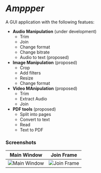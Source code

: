 # _Amppper_

A GUI application with the following featues:
  - **Audio Manipulation** (under development)
    - Trim
    - Join
    - Change format
    - Change bitrate
    - Audio to text (proposed)
  - **Image Manipulation** (proposed)
    - Crop
    - Add filters
    - Resize
    - Change format
  - **Video MAnipulation** (proposed)
    - Trim
    - Extract Audio
    - Join
  - **PDF tools** (proposed)
    - Split into pages
    - Convert to text
    - Read
    - Text to PDF
    
### Screenshots
   Main Window                                     |     Join Frame
   :----------------------------------------------:|:----------------------------------------------:
   ![Main Window](https://i.imgur.com/obofvrT.png) | ![Join Frame](https://i.imgur.com/vUrj8w1.png)
